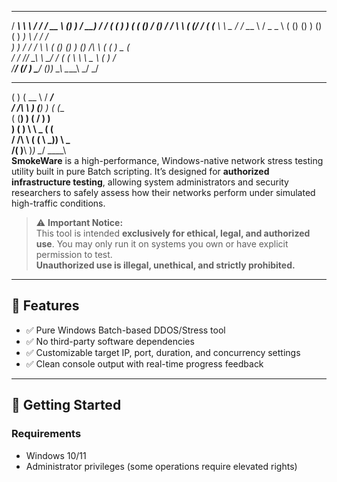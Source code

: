   _____     __    __       ____      __   ___    _____   ___       ___ 
 / ____\    \ \  / /      / __ \    () ) / __)  / ___/  (  (       )  )
( (___      () \/ ()     / /  \ \   ( (_/ /    ( (__     \  \  _  /  / 
 \___ \     / _  _ \    ( ()  () )  ()   (      ) __)     \  \/ \/  /  
     ) )   / / \/ \ \   ( ()  () )  () /\ \    ( (         )   _   (   
 ___/ /   /_/      \_\   \ \__/ /   ( (  \ \    \ \___     \  ( )  /   
/____/   (/          \)   \____/    ()_)  \_\    \____\     \_/ \_/    
                                                                       
   ____     ______      _____                                          
  (    )   (   __ \    / ___/                                          
  / /\ \    ) (__) )  ( (__                                            
 ( (__) )  (    __/    ) __)                                           
  )    (    ) \ \  _  ( (                                              
 /  /\  \  ( ( \ \_))  \ \___                                          
/__(  )__\  )_) \__/    \____\                                         
**SmokeWare** is a high-performance, Windows-native network stress testing utility built in pure Batch scripting. It’s designed for **authorized infrastructure testing**, allowing system administrators and security researchers to safely assess how their networks perform under simulated high-traffic conditions.

> ⚠️ **Important Notice:**  
This tool is intended **exclusively for ethical, legal, and authorized use**. You may only run it on systems you own or have explicit permission to test.  
**Unauthorized use is illegal, unethical, and strictly prohibited.**

---

## 📌 Features

- ✅ Pure Windows Batch-based DDOS/Stress tool
- ✅ No third-party software dependencies
- ✅ Customizable target IP, port, duration, and concurrency settings
- ✅ Clean console output with real-time progress feedback

---

## 🚀 Getting Started

### Requirements

- Windows 10/11  
- Administrator privileges (some operations require elevated rights)
